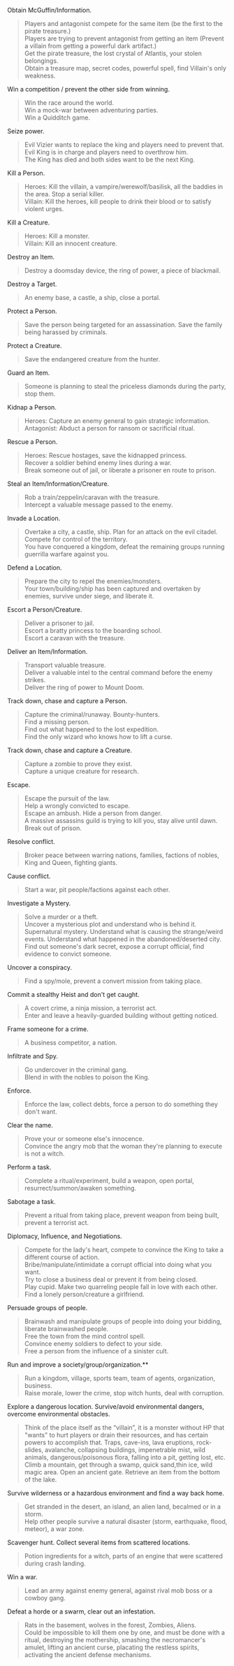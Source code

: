 Obtain McGuffin/Information.
> Players and antagonist compete for the same item (be the first to the pirate treasure.)  
> Players are trying to prevent antagonist from getting an item (Prevent a villain from getting a powerful dark artifact.)  
> Get the pirate treasure, the lost crystal of Atlantis, your stolen belongings.  
> Obtain a treasure map, secret codes, powerful spell, find Villain's only weakness.

Win a competition / prevent the other side from winning.
> Win the race around the world.  
> Win a mock-war between adventuring parties.  
> Win a Quidditch game.

Seize power.
> Evil Vizier wants to replace the king and players need to prevent that.   
> Evil King is in charge and players need to overthrow him.   
> The King has died and both sides want to be the next King.

Kill a Person.
> Heroes: Kill the villain, a vampire/werewolf/basilisk, all the baddies in the area. Stop a serial killer.   
> Villain: Kill the heroes, kill people to drink their blood or to satisfy violent urges.  

Kill a Creature.
> Heroes: Kill a monster.   
> Villain: Kill an innocent creature.

Destroy an Item.
> Destroy a doomsday device, the ring of power, a piece of blackmail.

Destroy a Target.
> An enemy base, a castle, a ship, close a portal.

Protect a Person.
>  Save the person being targeted for an assassination. Save the family being harassed by criminals.

Protect a Creature.
> Save the endangered creature from the hunter.

Guard an Item.
> Someone is planning to steal the priceless diamonds during the party, stop them.

Kidnap a Person.
> Heroes: Capture an enemy general to gain strategic information.  
> Antagonist: Abduct a person for ransom or sacrificial ritual.

Rescue a Person.
> Heroes: Rescue hostages, save the kidnapped princess.   
> Recover a soldier behind enemy lines during a war.  
> Break someone out of jail, or liberate a prisoner en route to prison.  

Steal an Item/Information/Creature.
> Rob a train/zeppelin/caravan with the treasure.   
> Intercept a valuable message passed to the enemy.

Invade a Location.
> Overtake a city, a castle, ship. Plan for an attack on the evil citadel.   
> Compete for control of the territory.   
> You have conquered a kingdom, defeat the remaining groups running guerrilla warfare against you.

Defend a Location.
> Prepare the city to repel the enemies/monsters.   
> Your town/building/ship has been captured and overtaken by enemies, survive under siege, and liberate it.

Escort a Person/Creature.
> Deliver a prisoner to jail.  
> Escort a bratty princess to the boarding school.  
> Escort a caravan with the treasure.  

Deliver an Item/Information.
> Transport valuable treasure.  
> Deliver a valuable intel to the central command before the enemy strikes.  
> Deliver the ring of power to Mount Doom.

Track down, chase and capture a Person.
> Capture the criminal/runaway. Bounty-hunters.    
> Find a missing person.  
> Find out what happened to the lost expedition.  
> Find the only wizard who knows how to lift a curse.

Track down, chase and capture a Creature.
> Capture a zombie to prove they exist.  
> Capture a unique creature for research.

Escape.
> Escape the pursuit of the law.   
> Help a wrongly convicted to escape.   
> Escape an ambush. Hide a person from danger.  
> A massive assassins guild is trying to kill you, stay alive until dawn.   
> Break out of prison.

Resolve conflict.
> Broker peace between warring nations, families, factions of nobles, King and Queen, fighting giants.

Cause conflict.
> Start a war, pit people/factions against each other.

Investigate a Mystery.
> Solve a murder or a theft.   
> Uncover a mysterious plot and understand who is behind it.
> Supernatural mystery. Understand what is causing the strange/weird events.
> Understand what happened in the abandoned/deserted city.  
> Find out someone's dark secret, expose a corrupt official, find evidence to convict someone.

Uncover a conspiracy.
> Find a spy/mole, prevent a convert mission from taking place.

Commit a stealthy Heist and don't get caught.
> A covert crime, a ninja mission, a terrorist act.  
> Enter and leave a heavily-guarded building without getting noticed.

Frame someone for a crime.
> A business competitor, a nation.

Infiltrate and Spy.
> Go undercover in the criminal gang.   
> Blend in with the nobles to poison the King.

Enforce.
> Enforce the law, collect debts, force a person to do something they don't want.

Clear the name.
> Prove your or someone else's innocence.  
> Convince the angry mob that the woman they're planning to execute is not a witch.

Perform a task.
> Complete a ritual/experiment, build a weapon, open portal, resurrect/summon/awaken something.

Sabotage a task.
> Prevent a ritual from taking place, prevent weapon from being built, prevent a terrorist act.

Diplomacy, Influence, and Negotiations.
> Compete for the lady's heart, compete to convince the King to take a different course of action.  
> Bribe/manipulate/intimidate a corrupt official into doing what you want.  
> Try to close a business deal or prevent it from being closed.  
> Play cupid. Make two quarreling people fall in love with each other. Find a lonely person/creature a girlfriend.

Persuade groups of people.
> Brainwash and manipulate groups of people into doing your bidding, liberate brainwashed people.   
> Free the town from the mind control spell.  
> Convince enemy soldiers to defect to your side.  
> Free a person from the influence of a sinister cult.

Run and improve a society/group/organization.**
> Run a kingdom, village, sports team, team of agents, organization, business.  
> Raise morale, lower the crime, stop witch hunts, deal with corruption.

Explore a dangerous location. Survive/avoid environmental dangers, overcome environmental obstacles.
> Think of the place itself as the “villain”, it is a monster without HP that "wants" to hurt players or drain their resources, and has certain powers to accomplish that. Traps, cave-ins, lava eruptions, rock-slides, avalanche, collapsing buildings, impenetrable mist, wild animals, dangerous/poisonous flora, falling into a pit, getting lost, etc. Climb a mountain, get through a swamp, quick sand,thin ice, wild magic area. Open an ancient gate. Retrieve an item from the bottom of the lake.

Survive wilderness or a hazardous environment and find a way back home.
> Get stranded in the desert, an island, an alien land, becalmed or in a storm.  
> Help other people survive a natural disaster (storm, earthquake, flood, meteor), a war zone.

Scavenger hunt. Collect several items from scattered locations.
> Potion ingredients for a witch, parts of an engine that were scattered during crash landing.

Win a war.
> Lead an army against enemy general, against rival mob boss or a cowboy gang.

Defeat a horde or a swarm, clear out an infestation.
> Rats in the basement, wolves in the forest, Zombies, Aliens.  
> Could be impossible to kill them one by one, and must be done with a ritual, destroying the mothership, smashing the necromancer's amulet, lifting an ancient curse, placating the restless spirits, activating the ancient defense mechanisms.
